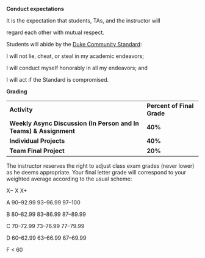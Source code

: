 **Conduct expectations**

It is the expectation that students, TAs, and the instructor will

regard each other with mutual respect.

Students will abide by the [Duke Community Standard](https://studentaffairs.duke.edu/conduct/about-us/duke-community-standard):

I will not lie, cheat, or steal in my academic endeavors;

I will conduct myself honorably in all my endeavors; and

I will act if the Standard is compromised.

**Grading**


<table>
  <tr>
   <td><strong>Activity</strong>
   </td>
   <td><strong>Percent of Final Grade</strong>
   </td>
  </tr>
  <tr>
   <td><strong>Weekly Async Discussion (In Person and In Teams) & Assignment</strong>
   </td>
   <td><strong>40%</strong>
   </td>
  </tr>
  <tr>
   <td><strong>Individual Projects</strong>
   </td>
   <td><strong>40%</strong>
   </td>
  </tr>
  <tr>
   <td><strong>Team Final Project</strong>
   </td>
   <td><strong>20%</strong>
   </td>
  </tr>
</table>


The instructor reserves the right to adjust class exam grades (never lower) as he deems appropriate. Your final letter grade will correspond to your weighted average according to the usual scheme:

X− 		X 		X+

A 	90–92.99 	93–96.99 	97–100

B 	80–82.99 	83–86.99 	87–89.99

C 	70–72.99 	73–76.99 	77–79.99

D 	60–62.99 	63–66.99 	67–69.99

F 	< 60
